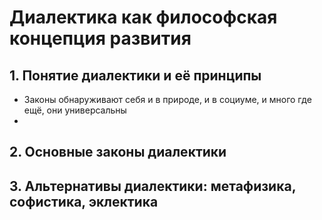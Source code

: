 # Диалектика как философская концепция развития
## 1. Понятие диалектики и её принципы
- Законы обнаруживают себя и в природе, и в социуме, и много где ещё, они универсальны
- 
## 2. Основные законы диалектики
## 3. Альтернативы диалектики: метафизика, софистика, эклектика